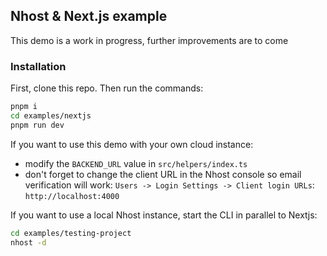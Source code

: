 ## Nhost & Next.js example

This demo is a work in progress, further improvements are to come

### Installation

First, clone this repo. Then run the commands:

```sh
pnpm i
cd examples/nextjs
pnpm run dev
```

If you want to use this demo with your own cloud instance:

- modify the `BACKEND_URL` value in `src/helpers/index.ts`
- don't forget to change the client URL in the Nhost console so email verification will work: `Users -> Login Settings -> Client login URLs`: `http://localhost:4000`

If you want to use a local Nhost instance, start the CLI in parallel to Nextjs:

```sh
cd examples/testing-project
nhost -d
```
